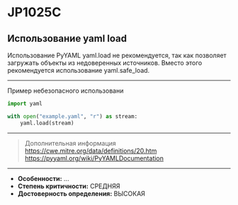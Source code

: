 # JP1025C
## Использование yaml load
Использование PyYAML yaml.load не рекомендуется, так как позволяет загружать объекты из
недоверенных источников. Вместо этого рекомендуется использование yaml.safe_load.

---
Пример небезопасного использовани
```python linenums="1"
import yaml

with open("example.yaml", "r") as stream:
    yaml.load(stream)
```
---
> Дополнительная информация
> <https://cwe.mitre.org/data/definitions/20.htm>
> <https://pyyaml.org/wiki/PyYAMLDocumentation>
---
* __Особенности:__ ...
* __Степень критичности:__ СРЕДНЯЯ
* __Достоверность определения:__ ВЫСОКАЯ
